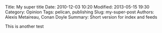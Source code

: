 Title: My super title
Date: 2010-12-03 10:20
Modified: 2013-05-15 19:30
Category: Opinion
Tags: pelican, publishing
Slug: my-super-post
Authors: Alexis Metaireau, Conan Doyle
Summary: Short version for index and feeds

This is another test
